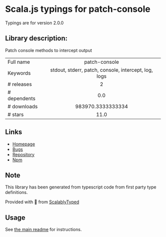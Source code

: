
# Scala.js typings for patch-console

Typings are for version 2.0.0

## Library description:
Patch console methods to intercept output

|                    |                 |
| ------------------ | :-------------: |
| Full name          | patch-console |
| Keywords           | stdout, stderr, patch, console, intercept, log, logs |
| # releases         | 2 |
| # dependents       | 0.0 |
| # downloads        | 983970.3333333334 |
| # stars            | 11.0 |

## Links
- [Homepage](https://github.com/vadimdemedes/patch-console#readme)
- [Bugs](https://github.com/vadimdemedes/patch-console/issues)
- [Repository](https://github.com/vadimdemedes/patch-console)
- [Npm](https://www.npmjs.com/package/patch-console)
    


## Note
This library has been generated from typescript code from first party type definitions.

Provided with :purple_heart: from [ScalablyTyped](https://github.com/oyvindberg/ScalablyTyped)

## Usage
See [the main readme](../../readme.md) for instructions.


